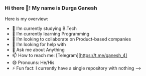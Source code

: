 ### Hi there 👋! My name is Durga Ganesh

Here is my overview:

- 🔭 I’m currently studying B.Tech
- 🌱 I’m currently learning Programming
- 👯 I’m looking to collaborate on Product-based companies
- 🤔 I’m looking for help with 
- 💬 Ask me about Anything
- 📫 How to reach me: [Telegram][https://t.me/ganesh_4]
- 😄 Pronouns: He/His
- ⚡ Fun fact: I currently have a single repository with nothing
-->
